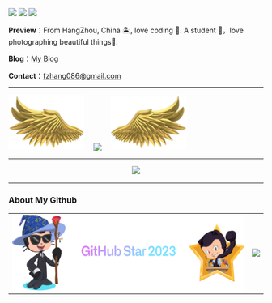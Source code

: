 ![](https://img.shields.io/badge/Java-1.8-brightgreen)
![](https://img.shields.io/badge/Python-3.7-brightgreen)
![](https://img.shields.io/badge/Html-15-brightgreen)

  **Preview**：From HangZhou, China 🏝, love coding 🐍. A student 🏫，love photographing beautiful things🌿.

  **Blog**：[My Blog](https://sfhjavaer.tech/)

  **Contact**：fzhang086@gmail.com
  
---

<img width="150" src="https://github.com/heartyang520/HeartYang.github.io/blob/main/share/chibang_left.png?raw=true" />&emsp;
<img align="center" src="https://github-readme-streak-stats.herokuapp.com/?user=bigorange18&theme=radical&hide_border=true" />
&emsp;<img width="150" src="https://github.com/heartyang520/HeartYang.github.io/blob/main/share/chibang_right.png?raw=true" />

---
<!-- GitHub 奖杯🏆 -->
<div align="center">
	<img  src="https://github-profile-trophy.vercel.app/?username=sfhjavaer&theme=gruvbox&row=1&column=7&no-frame=true&no-bg=true" /><br>
</div>

---
### About My Github
<div align="center">
  <table style="width:100%;">
    <tr>
      <!-- 第一个图片 -->
      <td align="center">
	  	<img height='150' weight='100' src="https://github.com/heartyang520/HeartYang.github.io/blob/main/share/star.png?raw=true" />
      </td>
      <!-- 第二个图片 -->
      <td align="center">
		<img height='150' src="https://github-readme-stats.vercel.app/api/top-langs/?username=sfhjavaer&hide_title=true&hide_border=true&layout=compact&langs_count=6&text_color=000&icon_color=fff&bg_color=0,52fa5a,4dfcff,c64dff&theme=graywhite" />	
      </td>
    </tr>
  </table>
</div>

